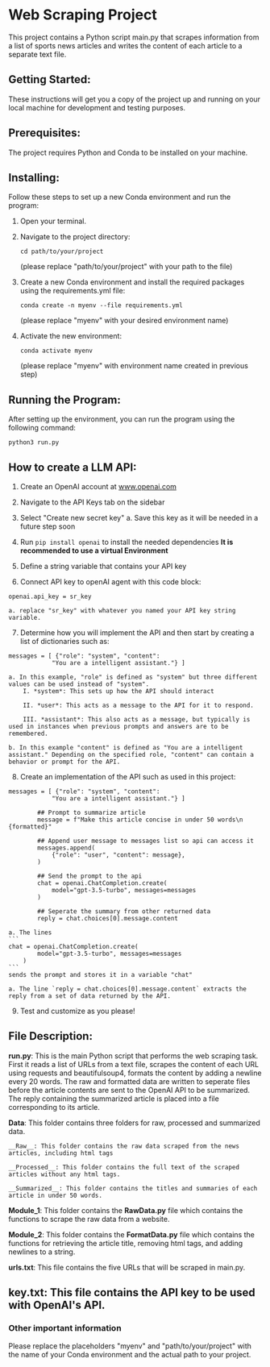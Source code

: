 # Web Scraping Project  
This project contains a Python script main.py that scrapes information from a list of sports news articles and writes the content of each article to a separate text file.


## Getting Started:  
These instructions will get you a copy of the project up and running on your local machine for development and testing purposes.


## Prerequisites:  
The project requires Python and Conda to be installed on your machine.


## Installing:  
Follow these steps to set up a new Conda environment and run the program:

1. Open your terminal.

2. Navigate to the project directory:  
    ```
    cd path/to/your/project
    ```
    (please replace "path/to/your/project" with your path to the file)

3. Create a new Conda environment and install the required packages using the requirements.yml file:  
    ```
    conda create -n myenv --file requirements.yml
    ```
    (please replace "myenv" with your desired environment name)

4. Activate the new environment:  
    ```
    conda activate myenv
    ```
    (please replace "myenv" with environment name created in previous step)


## Running the Program:
After setting up the environment, you can run the program using the following command:  
```
python3 run.py
```

## How to create a LLM API:
1. Create an OpenAI account at www.openai.com

2. Navigate to the API Keys tab on the sidebar

3. Select "Create new secret key"
    a. Save this key as it will be needed in a future step soon

4. Run `pip install openai` to install the needed dependencies __It is recommended to use a virtual Environment__

5. Define a string variable that contains your API key

6. Connect API key to openAI agent with this code block:
```
openai.api_key = sr_key
```
    
    a. replace "sr_key" with whatever you named your API key string variable.

7. Determine how you will implement the API and then start by creating a list of dictionaries such as:
```
messages = [ {"role": "system", "content": 
			"You are a intelligent assistant."} ] 
```
    
    a. In this example, "role" is defined as "system" but three different values can be used instead of "system".
        I. *system*: This sets up how the API should interact
        
        II. *user*: This acts as a message to the API for it to respond.

        III. *assistant*: This also acts as a message, but typically is used in instances when previous prompts and answers are to be remembered.

    b. In this example "content" is defined as "You are a intelligent assistant." Depending on the specified role, "content" can contain a behavior or prompt for the API.

8. Create an implementation of the API such as used in this project:
```
messages = [ {"role": "system", "content": 
			"You are a intelligent assistant."} ] 
        
        ## Prompt to summarize article
        message = f"Make this article concise in under 50 words\n {formatted}" 
        
        ## Append user message to messages list so api can access it
        messages.append( 
            {"role": "user", "content": message}, 
        ) 

        ## Send the prompt to the api
        chat = openai.ChatCompletion.create( 
            model="gpt-3.5-turbo", messages=messages 
        ) 

        ## Seperate the summary from other returned data
        reply = chat.choices[0].message.content 
```
    
    a. The lines 
    ```
    chat = openai.ChatCompletion.create( 
            model="gpt-3.5-turbo", messages=messages 
        ) 
    ```
    sends the prompt and stores it in a variable "chat"

    a. The line `reply = chat.choices[0].message.content` extracts the reply from a set of data returned by the API.

9. Test and customize as you please!

## File Description:  
__run.py__: This is the main Python script that performs the web scraping task. First it reads a list of URLs from a text file, scrapes the content of each URL using requests and beautifulsoup4, formats the content by adding a newline every 20 words. The raw and formatted data are written to seperate files before the article contents are sent to the OpenAI API to be summarized. The reply containing the summarized article is placed into a file corresponding to its article. 

__Data__: This folder contains three folders for raw, processed and summarized data.

    __Raw__: This folder contains the raw data scraped from the news articles, including html tags

    __Processed__: This folder contains the full text of the scraped articles without any html tags.

    __Summarized__: This folder contains the titles and summaries of each article in under 50 words.

__Module_1__: This folder contains the __RawData.py__ file which contains the functions to scrape the raw data from a website.

__Module_2__: This folder contains the __FormatData.py__ file which contains the functions for retrieving the article title, removing html tags, and adding newlines to a string.

__urls.txt__: This file contains the five URLs that will be scraped in main.py.

__key.txt__: This file contains the API key to be used with OpenAI's API.
------------------------------------------------------------------------------------------------------------

### Other important information
Please replace the placeholders "myenv" and "path/to/your/project" with the name of your Conda environment and the actual path to your project.

